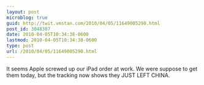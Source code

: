 ```yaml
---
layout: post
microblog: true
guid: http://twit.vmstan.com/2010/04/05/11649005290.html
post_id: 3048307
date: 2010-04-05T10:34:38-0600
lastmod: 2010-04-05T10:34:38-0600
type: post
url: /2010/04/05/11649005290.html
---
```

It seems Apple screwed up our iPad order at work. We were suppose to get them today, but the tracking now shows they JUST LEFT CHINA.
